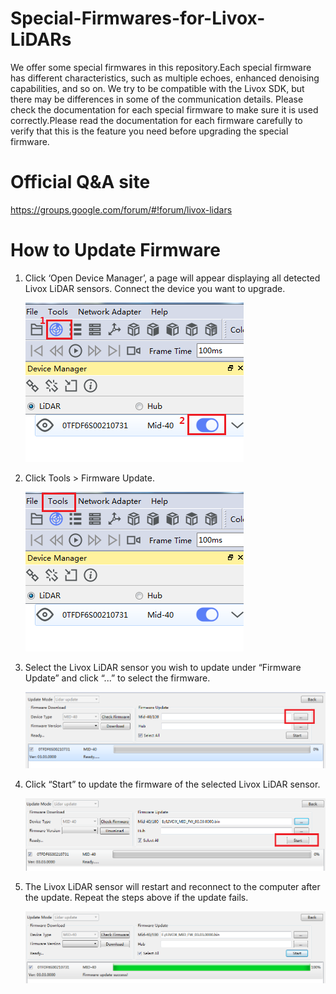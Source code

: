 # Special-Firmwares-for-Livox-LiDARs
We offer some special firmwares in this repository.Each special firmware has different characteristics, such as multiple echoes, enhanced denoising capabilities, and so on. We try to be compatible with the Livox SDK, but there may be differences in some of the communication details. Please check the documentation for each special firmware to make sure it is used correctly.Please read the documentation for each firmware carefully to verify that this is the feature you need before upgrading the special firmware.

# Official Q&A site

<https://groups.google.com/forum/#!forum/livox-lidars>

# How to Update Firmware

1. Click ‘Open Device Manager’, a page will appear displaying all detected Livox LiDAR
   sensors. Connect the device you want to upgrade.

   ![](img/update1.png)

2. Click Tools > Firmware Update.

   ![](img/update2.png)

3. Select the Livox LiDAR sensor you wish to update under “Firmware Update” and click “...” to select the firmware.

   ![](img/update3.png)

4. Click “Start” to update the firmware of the selected Livox LiDAR sensor.

   ![](img/update4.png)

5. The Livox LiDAR sensor will restart and reconnect to the computer after the update. Repeat the steps above if the update fails.

   ![](img/update5.png)